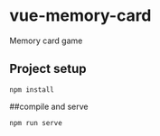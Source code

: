 # vue-memory-card
Memory card game

## Project setup

```
npm install
```

##compile and serve

```
npm run serve
```
